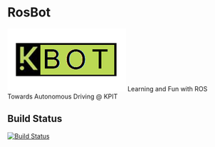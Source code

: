 # RosBot 
<img src="images/index.jpeg">
Learning and Fun with ROS Towards Autonomous Driving @ KPIT

## Build Status

[![Build Status](https://travis-ci.org/KPIT-roscore/RosBot.svg?branch=master)](https://travis-ci.org/KPIT-roscore/RosBot) 
